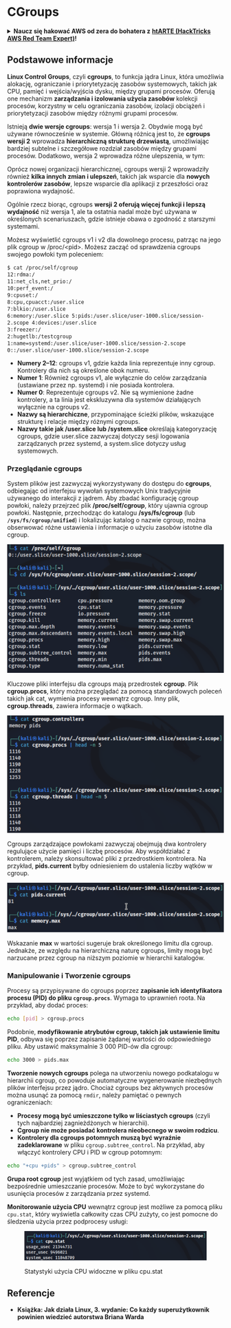 # CGroups

<details>

<summary><strong>Naucz się hakować AWS od zera do bohatera z</strong> <a href="https://training.hacktricks.xyz/courses/arte"><strong>htARTE (HackTricks AWS Red Team Expert)</strong></a><strong>!</strong></summary>

Inne sposoby wsparcia HackTricks:

* Jeśli chcesz zobaczyć swoją **firmę reklamowaną w HackTricks** lub **pobrać HackTricks w formacie PDF**, sprawdź [**PLANY SUBSKRYPCYJNE**](https://github.com/sponsors/carlospolop)!
* Zdobądź [**oficjalne gadżety PEASS & HackTricks**](https://peass.creator-spring.com)
* Odkryj [**Rodzinę PEASS**](https://opensea.io/collection/the-peass-family), naszą kolekcję ekskluzywnych [**NFT**](https://opensea.io/collection/the-peass-family)
* **Dołącz do** 💬 [**grupy Discord**](https://discord.gg/hRep4RUj7f) lub [**grupy telegramowej**](https://t.me/peass) lub **śledź** nas na **Twitterze** 🐦 [**@carlospolopm**](https://twitter.com/hacktricks\_live)**.**
* **Podziel się swoimi sztuczkami hakerskimi, przesyłając PR-y do** [**HackTricks**](https://github.com/carlospolop/hacktricks) i [**HackTricks Cloud**](https://github.com/carlospolop/hacktricks-cloud) github repos.

</details>

## Podstawowe informacje

**Linux Control Groups**, czyli **cgroups**, to funkcja jądra Linux, która umożliwia alokację, ograniczanie i priorytetyzację zasobów systemowych, takich jak CPU, pamięć i wejścia/wyjścia dysku, między grupami procesów. Oferują one mechanizm **zarządzania i izolowania użycia zasobów** kolekcji procesów, korzystny w celu ograniczania zasobów, izolacji obciążeń i priorytetyzacji zasobów między różnymi grupami procesów.

Istnieją **dwie wersje cgroups**: wersja 1 i wersja 2. Obydwie mogą być używane równocześnie w systemie. Główną różnicą jest to, że **cgroups wersji 2** wprowadza **hierarchiczną strukturę drzewiastą**, umożliwiając bardziej subtelne i szczegółowe rozdział zasobów między grupami procesów. Dodatkowo, wersja 2 wprowadza różne ulepszenia, w tym:

Oprócz nowej organizacji hierarchicznej, cgroups wersji 2 wprowadziły również **kilka innych zmian i ulepszeń**, takich jak wsparcie dla **nowych kontrolerów zasobów**, lepsze wsparcie dla aplikacji z przeszłości oraz poprawiona wydajność.

Ogólnie rzecz biorąc, cgroups **wersji 2 oferują więcej funkcji i lepszą wydajność** niż wersja 1, ale ta ostatnia nadal może być używana w określonych scenariuszach, gdzie istnieje obawa o zgodność z starszymi systemami.

Możesz wyświetlić cgroups v1 i v2 dla dowolnego procesu, patrząc na jego plik cgroup w /proc/\<pid>. Możesz zacząć od sprawdzenia cgroups swojego powłoki tym poleceniem:
```shell-session
$ cat /proc/self/cgroup
12:rdma:/
11:net_cls,net_prio:/
10:perf_event:/
9:cpuset:/
8:cpu,cpuacct:/user.slice
7:blkio:/user.slice
6:memory:/user.slice 5:pids:/user.slice/user-1000.slice/session-2.scope 4:devices:/user.slice
3:freezer:/
2:hugetlb:/testcgroup
1:name=systemd:/user.slice/user-1000.slice/session-2.scope
0::/user.slice/user-1000.slice/session-2.scope
```
* **Numery 2–12**: cgroups v1, gdzie każda linia reprezentuje inny cgroup. Kontrolery dla nich są określone obok numeru.
* **Numer 1**: Również cgroups v1, ale wyłącznie do celów zarządzania (ustawiane przez np. systemd) i nie posiada kontrolera.
* **Numer 0**: Reprezentuje cgroups v2. Nie są wymienione żadne kontrolery, a ta linia jest ekskluzywna dla systemów działających wyłącznie na cgroups v2.
* **Nazwy są hierarchiczne**, przypominające ścieżki plików, wskazujące strukturę i relacje między różnymi cgroups.
* **Nazwy takie jak /user.slice lub /system.slice** określają kategoryzację cgroups, gdzie user.slice zazwyczaj dotyczy sesji logowania zarządzanych przez systemd, a system.slice dotyczy usług systemowych.

### Przeglądanie cgroups

System plików jest zazwyczaj wykorzystywany do dostępu do **cgroups**, odbiegając od interfejsu wywołań systemowych Unix tradycyjnie używanego do interakcji z jądrem. Aby zbadać konfigurację cgroup powłoki, należy przejrzeć plik **/proc/self/cgroup**, który ujawnia cgroup powłoki. Następnie, przechodząc do katalogu **/sys/fs/cgroup** (lub **`/sys/fs/cgroup/unified`**) i lokalizując katalog o nazwie cgroup, można obserwować różne ustawienia i informacje o użyciu zasobów istotne dla cgroup.

![System plików Cgroup](<../../../.gitbook/assets/image (1125).png>)

Kluczowe pliki interfejsu dla cgroups mają przedrostek **cgroup**. Plik **cgroup.procs**, który można przeglądać za pomocą standardowych poleceń takich jak cat, wymienia procesy wewnątrz cgroup. Inny plik, **cgroup.threads**, zawiera informacje o wątkach.

![Procesy Cgroup](<../../../.gitbook/assets/image (278).png>)

Cgroups zarządzające powłokami zazwyczaj obejmują dwa kontrolery regulujące użycie pamięci i liczbę procesów. Aby współdziałać z kontrolerem, należy skonsultować pliki z przedrostkiem kontrolera. Na przykład, **pids.current** byłby odniesieniem do ustalenia liczby wątków w cgroup.

![Pamięć Cgroup](<../../../.gitbook/assets/image (674).png>)

Wskazanie **max** w wartości sugeruje brak określonego limitu dla cgroup. Jednakże, ze względu na hierarchiczną naturę cgroups, limity mogą być narzucane przez cgroup na niższym poziomie w hierarchii katalogów.

### Manipulowanie i Tworzenie cgroups

Procesy są przypisywane do cgroups poprzez **zapisanie ich identyfikatora procesu (PID) do pliku `cgroup.procs`**. Wymaga to uprawnień roota. Na przykład, aby dodać proces:
```bash
echo [pid] > cgroup.procs
```
Podobnie, **modyfikowanie atrybutów cgroup, takich jak ustawienie limitu PID**, odbywa się poprzez zapisanie żądanej wartości do odpowiedniego pliku. Aby ustawić maksymalnie 3 000 PID-ów dla cgroup:
```bash
echo 3000 > pids.max
```
**Tworzenie nowych cgroups** polega na utworzeniu nowego podkatalogu w hierarchii cgroup, co powoduje automatyczne wygenerowanie niezbędnych plików interfejsu przez jądro. Chociaż cgroups bez aktywnych procesów można usunąć za pomocą `rmdir`, należy pamiętać o pewnych ograniczeniach:

* **Procesy mogą być umieszczone tylko w liściastych cgroups** (czyli tych najbardziej zagnieżdżonych w hierarchii).
* **Cgroup nie może posiadać kontrolera nieobecnego w swoim rodzicu**.
* **Kontrolery dla cgroups potomnych muszą być wyraźnie zadeklarowane** w pliku `cgroup.subtree_control`. Na przykład, aby włączyć kontrolery CPU i PID w cgroup potomnym:
```bash
echo "+cpu +pids" > cgroup.subtree_control
```
**Grupa root cgroup** jest wyjątkiem od tych zasad, umożliwiając bezpośrednie umieszczanie procesów. Może to być wykorzystane do usunięcia procesów z zarządzania przez systemd.

**Monitorowanie użycia CPU** wewnątrz cgroup jest możliwe za pomocą pliku `cpu.stat`, który wyświetla całkowity czas CPU zużyty, co jest pomocne do śledzenia użycia przez podprocesy usługi:

<figure><img src="../../../.gitbook/assets/image (905).png" alt=""><figcaption><p>Statystyki użycia CPU widoczne w pliku cpu.stat</p></figcaption></figure>

## Referencje

* **Książka: Jak działa Linux, 3. wydanie: Co każdy superużytkownik powinien wiedzieć autorstwa Briana Warda**
